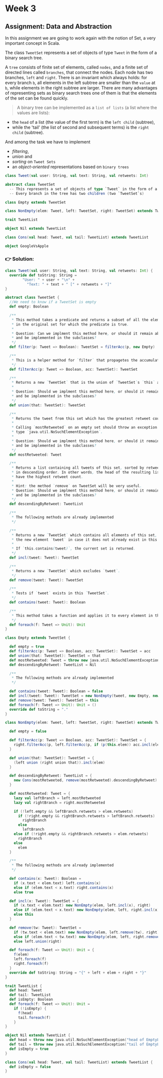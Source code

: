 # Week 3

## Assignment: Data and Abstraction

In this assignment we are going to work again with the notion of Set, a very important concept in Scala. 

The class `TweetSet` represents a set of objects of type `Tweet` in the form of a binary search tree. 

A `tree` consists of finite set of elements, called `nodes`, and a finite set of directed lines called `branches`, 
that connect the nodes. Each node has two branches, `left` and `right`.
There is an invariant which always holds: for every branch `b`, all elements in the left subtree are smaller than the `value` at `b`, while elements in the right subtree are larger.
There are many advantages of representing sets as binary search trees one of them is that the elements of the set can be found quickly.

>A binary tree can be implemented as a `list of lists` (a list where the values are lists):       
* the `head` of a list (the value of the first term) is the `left child` (subtree), 
* while the 'tail' (the list of second and subsequent terms) is the `right child` (subtree).




And among the task we have to implement   
* _filtering_, 
* _union_ and 
* _sorting_ on `Tweet Sets` 
* an _object-oriented_ representations based on `binary trees`

```scala
class Tweet(val user: String, val text: String, val retweets: Int)

abstract class TweetSet 
  -- This represents a set of objects of type `Tweet` in the form of a binary search tree.
  -- Every branch in the tree has two children (two `TweetSet`s)

class Empty extends TweetSet

class NonEmpty(elem: Tweet, left: TweetSet, right: TweetSet) extends TweetSet

trait TweetList

object Nil extends TweetList 

class Cons(val head: Tweet, val tail: TweetList) extends TweetList

object GoogleVsApple
```


### :point_right: Solution:

```scala
class Tweet(val user: String, val text: String, val retweets: Int) {
  override def toString: String =
        "User: " + user + "\n" +
          "Text: " + text + " [" + retweets + "]"
}

abstract class TweetSet {
  //We need to know if a TweetSet is empty
  def empty: Boolean

  /**
   * This method takes a predicate and returns a subset of all the elements
   * in the original set for which the predicate is true.
   *
   * Question: Can we implment this method here, or should it remain abstract
   * and be implemented in the subclasses?
   */
  def filter(p: Tweet => Boolean): TweetSet = filterAcc(p, new Empty)

  /**
   * This is a helper method for `filter` that propagetes the accumulated tweets.
   */
  def filterAcc(p: Tweet => Boolean, acc: TweetSet): TweetSet

  /**
   * Returns a new `TweetSet` that is the union of `TweetSet`s `this` and `that`.
   *
   * Question: Should we implment this method here, or should it remain abstract
   * and be implemented in the subclasses?
   */
  def union(that: TweetSet): TweetSet

  /**
   * Returns the tweet from this set which has the greatest retweet count.
   *
   * Calling `mostRetweeted` on an empty set should throw an exception of
   * type `java.util.NoSuchElementException`.
   *
   * Question: Should we implment this method here, or should it remain abstract
   * and be implemented in the subclasses?
   */
  def mostRetweeted: Tweet

  /**
   * Returns a list containing all tweets of this set, sorted by retweet count
   * in descending order. In other words, the head of the resulting list should
   * have the highest retweet count.
   *
   * Hint: the method `remove` on TweetSet will be very useful.
   * Question: Should we implment this method here, or should it remain abstract
   * and be implemented in the subclasses?
   */
  def descendingByRetweet: TweetList

  /**
   * The following methods are already implemented
   */

  /**
   * Returns a new `TweetSet` which contains all elements of this set, and the
   * the new element `tweet` in case it does not already exist in this set.
   *
   * If `this.contains(tweet)`, the current set is returned.
   */
  def incl(tweet: Tweet): TweetSet

  /**
   * Returns a new `TweetSet` which excludes `tweet`.
   */
  def remove(tweet: Tweet): TweetSet

  /**
   * Tests if `tweet` exists in this `TweetSet`.
   */
  def contains(tweet: Tweet): Boolean

  /**
   * This method takes a function and applies it to every element in the set.
   */
  def foreach(f: Tweet => Unit): Unit
}

class Empty extends TweetSet {

  def empty = true
  def filterAcc(p: Tweet => Boolean, acc: TweetSet): TweetSet = acc
  def union(that: TweetSet): TweetSet = that
  def mostRetweeted: Tweet = throw new java.util.NoSuchElementException
  def descendingByRetweet: TweetList = Nil

  /**
   * The following methods are already implemented
   */

  def contains(tweet: Tweet): Boolean = false
  def incl(tweet: Tweet): TweetSet = new NonEmpty(tweet, new Empty, new Empty)
  def remove(tweet: Tweet): TweetSet = this
  def foreach(f: Tweet => Unit): Unit = ()
  override def toString = "."
}

class NonEmpty(elem: Tweet, left: TweetSet, right: TweetSet) extends TweetSet {

  def empty = false

  def filterAcc(p: Tweet => Boolean, acc: TweetSet): TweetSet = {
    right.filterAcc(p, left.filterAcc(p, if (p(this.elem)) acc.incl(elem) else acc))
  }

  def union(that: TweetSet): TweetSet = {
    (left union (right union that)).incl(elem)
  }

  def descendingByRetweet: TweetList = {
    new Cons(mostRetweeted, remove(mostRetweeted).descendingByRetweet)
  }

  def mostRetweeted: Tweet = {
    lazy val leftBranch = left.mostRetweeted
    lazy val rightBranch = right.mostRetweeted

    if (!left.empty && leftBranch.retweets > elem.retweets)
      if (!right.empty && rightBranch.retweets > leftBranch.retweets)
        rightBranch
      else
        leftBranch
    else if (!right.empty && rightBranch.retweets > elem.retweets)
      rightBranch
    else
      elem
  }

  /**
   * The following methods are already implemented
   */

  def contains(x: Tweet): Boolean =
    if (x.text < elem.text) left.contains(x)
    else if (elem.text < x.text) right.contains(x)
    else true

  def incl(x: Tweet): TweetSet = {
    if (x.text < elem.text) new NonEmpty(elem, left.incl(x), right)
    else if (elem.text < x.text) new NonEmpty(elem, left, right.incl(x))
    else this
  }

  def remove(tw: Tweet): TweetSet =
    if (tw.text < elem.text) new NonEmpty(elem, left.remove(tw), right)
    else if (elem.text < tw.text) new NonEmpty(elem, left, right.remove(tw))
    else left.union(right)

  def foreach(f: Tweet => Unit): Unit = {
    f(elem)
    left.foreach(f)
    right.foreach(f)
  }
  override def toString: String = "{" + left + elem + right + "}"
}

trait TweetList {
  def head: Tweet
  def tail: TweetList
  def isEmpty: Boolean
  def foreach(f: Tweet => Unit): Unit =
    if (!isEmpty) {
      f(head)
      tail.foreach(f)
    }
}

object Nil extends TweetList {
  def head = throw new java.util.NoSuchElementException("head of EmptyList")
  def tail = throw new java.util.NoSuchElementException("tail of EmptyList")
  def isEmpty = true
}

class Cons(val head: Tweet, val tail: TweetList) extends TweetList {
  def isEmpty = false
}
```


